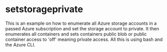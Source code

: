 # setstorageprivate
This is an example on how to enumerate all Azure storage accounts in a passed Azure subscription and set the storage account to private. It then enumerates all containers and sets containers public blob or public container access to 'off' meaning private access. All this is using bash and the Azure CLI.
